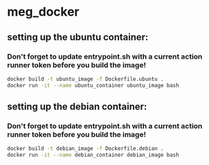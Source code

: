 # meg_docker


## setting up the ubuntu container:

### Don't forget to update entrypoint.sh with a current action runner token before you build the image!

```sh
docker build -t ubuntu_image -f Dockerfile.ubuntu .
docker run -it --name ubuntu_container ubuntu_image bash
```

## setting up the debian container:

### Don't forget to update entrypoint.sh with a current action runner token before you build the image!

```sh
docker build -t debian_image -f Dockerfile.debian .
docker run -it --name debian_container debian_image bash
```
